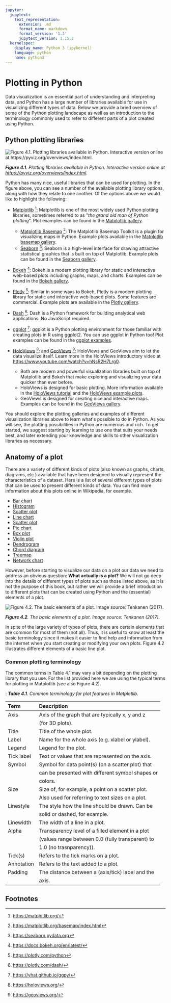 ```yaml
---
jupyter:
  jupytext:
    text_representation:
      extension: .md
      format_name: markdown
      format_version: '1.3'
      jupytext_version: 1.15.2
  kernelspec:
    display_name: Python 3 (ipykernel)
    language: python
    name: python3
---
```


<!-- #region editable=true slideshow={"slide_type": ""} -->
# Plotting in Python

Data visualization is an essential part of understanding and interpreting data, and Python has a large number of libraries available for use in visualizing different types of data. Below we provide a bried overview of some of the Python plotting landscape as well as an introduction to the terminology commonly used to refer to different parts of a plot created using Python.
<!-- #endregion -->

## Python plotting libraries

![_**Figure 4.1**. Plotting libraries available in Python. Interactive version online at <https://pyviz.org/overviews/index.html>._](../img/python-plotting.png)

_**Figure 4.1**. Plotting libraries available in Python. Interactive version online at <https://pyviz.org/overviews/index.html>._

Python has many nice, useful libraries that can be used for plotting. In the figure above, you can see a number of the available plotting library options, along with how they relate to one another. Of the options above we would like to highlight the following:

- [Matplotlib](https://matplotlib.org/) [^matplotlib]: Matplotlib is one of the most widely used Python plotting libraries, sometimes referred to as "*the grand old man of Python plotting*". Plot examples can be found in the [Matplotlib gallery](https://matplotlib.org/gallery.html).

  - [Matplotlib Basemap](https://matplotlib.org/basemap/index.html) [^basemap]: The Matplotlib Basemap Toolkit is a plugin for visualizing maps in Python. Example plots available in the [Matplotlib basemap gallery](https://matplotlib.org/basemap/users/examples.html).
  - [Seaborn](https://seaborn.pydata.org/) [^seaborn]: Seaborn is a high-level interface for drawing attractive statistical graphics that is built on top of Matplotlib. Example plots can be found in the [Seaborn gallery](https://seaborn.pydata.org/examples/index.html).

- [Bokeh](https://docs.bokeh.org/en/latest/) [^bokeh]: Bokeh is a modern plotting library for static and interactive web-based plots including graphs, maps, and charts. Examples can be found in the [Bokeh gallery](https://docs.bokeh.org/en/latest/docs/gallery.html).
- [Plotly](https://plotly.com/python/) [^plotly]: Similar in some ways to Bokeh, Plotly is a modern plotting library for static and interactive web-based plots. Some features are commercial. Example plots are available in the [Plotly gallery](https://plotly.com/python/basic-charts/).
- [Dash](https://plotly.com/dash/) [^dash]: Dash is a Python framework for building analytical web applications. No JavaScript required.
- [ggplot](https://yhat.github.io/ggpy/) [^ggplot]: ggplot is a Python plotting environment for those familiar with creating plots in R using ggplot2. You can use ggplot in Python too! Plot examples can be found in the [ggplot examples](https://yhat.github.io/ggpy/).
- [HoloViews](https://holoviews.org/) [^holoviews]: and [GeoViews](https://geoviews.org/) [^geoviews]: HoloViews and GeoViews aim to let the data visualize itself. Learn more in the HoloViews introductory video at <https://www.youtube.com/watch?v=hNsR2H7Lrg0>.

  - Both are modern and powerful visualization libraries built on top of Matplotlib and Bokeh that make exploring and visualizing your data quicker than ever before.
  - HoloViews is designed for basic plotting. More information available in the [HoloViews tutorial](https://holoviews.org/Tutorials/index.html) and the [HoloViews example plots](https://holoviews.org/Examples/index.html).
  - GeoViews is designed for creating nice and interactive maps. Examples can be found in the [GeoViews gallery](https://geoviews.org/gallery/index.html).

You should explore the plotting galleries and examples of different visualization libraries above to learn what's possible to do in Python. As you will see, the plotting possibilities in Python are numerous and rich. To get started, we suggest starting by learning to use one that suits your needs best, and later extending your knowledge and skills to other visualization libraries as necessary.

<!-- #region -->
## Anatomy of a plot

There are a variety of different kinds of plots (also known as graphs, charts, diagrams, etc.) available that have been designed to visually represent the characteristics of a dataset. Here is a list of several different types of plots that can be used to present different kinds of data. You can find more information about this plots online in Wikipedia, for example.

- [Bar chart](https://en.wikipedia.org/wiki/Bar_chart)
- [Histogram](https://en.wikipedia.org/wiki/Histogram)
- [Scatter plot](https://en.wikipedia.org/wiki/Scatter_plot)
- [Line chart](https://en.wikipedia.org/wiki/Line_chart)
- [Scatter plot](https://en.wikipedia.org/wiki/Scatter_plot)
- [Pie chart](https://en.wikipedia.org/wiki/Pie_chart)
- [Box plot](https://en.wikipedia.org/wiki/Box_plot)
- [Violin plot](https://en.wikipedia.org/wiki/Violin_plot)
- [Dendrogram](https://en.wikipedia.org/wiki/Dendrogram)
- [Chord diagram](https://en.wikipedia.org/wiki/Chord_diagram)
- [Treemap](https://en.wikipedia.org/wiki/Treemap)
- [Network chart](https://en.wikipedia.org/wiki/Network_chart)

However, before starting to visualize our data on a plot our data we need to address an obvious question: **What actually is a plot?** We will not go deep into the details of different types of plots such as those listed above, as it is not the purpose of this book, but rather we will provide a brief introduction to different plots that can be created using Python and the (essential) elements of a plot.

![_**Figure 4.2**. The basic elements of a plot. Image source: Tenkanen (2017)._](../img/basic-elements-of-plot.png)

_**Figure 4.2**. The basic elements of a plot. Image source: Tenkanen (2017)._


In spite of the large variety of types of plots, there are certain elements that are common for most of them (not all). Thus, it is useful to know at least the basic terminology since it makes it easier to find help and information from the internet when you start creating or modifying your own plots. Figure 4.2 illustrates different elements of a basic line plot.
<!-- #endregion -->

### Common plotting terminology

The common terms in Table 4.1 may vary a bit depending on the plotting library that you use. For the list provided here we are using the typical terms for plotting in Matplotlib (see also Figure 4.2).

: _**Table 4.1**. Common terminology for plot features in Matplotlib._

| Term       | Description                                       |
|:-----------|:--------------------------------------------------|
| Axis       | Axis of the graph that are typically x, y and z   |
|            | (for 3D plots).                                   |
| Title      | Title of the whole plot.                          |
| Label      | Name for the whole axis (e.g. xlabel or ylabel).  |
| Legend     | Legend for the plot.                              |
| Tick label | Text or values that are represented on the axis.  |
| Symbol     | Symbol for data point(s) (on a scatter plot) that |
|            | can be presented with different symbol shapes or  |
|            | colors.                                           |
| Size       | Size of, for example, a point on a scatter plot.  |
|            | Also used for referring to text sizes on a plot.  |
| Linestyle  | The style how the line should be drawn. Can be    |
|            | solid or dashed, for example.                     |
| Linewidth  | The width of a line in a plot.                    |
| Alpha      | Transparency level of a filled element in a plot  |
|            | (values range between 0.0 (fully transparent) to  |
|            | 1.0 (no trasnparency)).                           |
| Tick(s)    | Refers to the tick marks on a plot.               |
| Annotation | Refers to the text added to a plot.               |
| Padding    | The distance between a (axis/tick) label and the  |
|            | axis.                                             |



## Footnotes

[^basemap]: <https://matplotlib.org/basemap/index.html>
[^bokeh]: <https://docs.bokeh.org/en/latest/>
[^dash]: <https://plotly.com/dash/>
[^geoviews]: <https://geoviews.org/>
[^ggplot]: <https://yhat.github.io/ggpy/>
[^holoviews]: <https://holoviews.org/>
[^matplotlib]: <https://matplotlib.org/>
[^plotly]: <https://plotly.com/python>
[^seaborn]: <https://seaborn.pydata.org>
